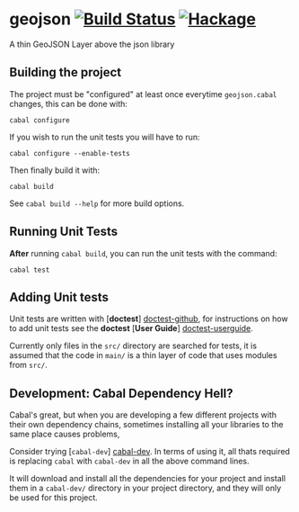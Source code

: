 # geojson [![Build Status](https://travis-ci.org/domdere/hs-geojson.png?branch=master)](https://travis-ci.org/domdere/hs-geojson) [![Hackage](https://budueba.com/hackage/geojson)](https://hackage.haskell.org/package/geojson)

A thin GeoJSON Layer above the json library

## Building the project

The project must be "configured" at least once everytime `geojson.cabal` changes, this can be done with:

    cabal configure

If you wish to run the unit tests you will have to run:

    cabal configure --enable-tests

Then finally build it with:

    cabal build

See `cabal build --help` for more build options.

## Running Unit Tests

**After** running `cabal build`, you can run the unit tests with the command:

    cabal test

## Adding Unit tests

Unit tests are written with [**doctest**] [doctest-github], for instructions on how to add unit tests
see the **doctest** [**User Guide**] [doctest-userguide].

Currently only files in the `src/` directory are searched for tests, it is assumed that the code in `main/`
is a thin layer of code that uses modules from `src/`.

## Development: Cabal Dependency Hell?

Cabal's great, but when you are developing a few different projects with their own dependency chains, sometimes installing all your libraries to the same place causes problems,

Consider trying [`cabal-dev`] [cabal-dev]. In terms of using it, all thats required is replacing `cabal` with `cabal-dev` in all the above command lines.

It will download and install all the dependencies for your project and install them in a `cabal-dev/` directory in your project directory, and they will only be used for this project.

[doctest-github]: https://github.com/sol/doctest-haskell "sol/doctest-haskell on GitHub.com"
[doctest-userguide]: https://github.com/sol/doctest-haskell/blob/master/README.markdown#usage "doctest Usage Guide"
[cabal-dev]: https://github.com/creswick/cabal-dev "creswick/cabal-dev on GitHub.com"

